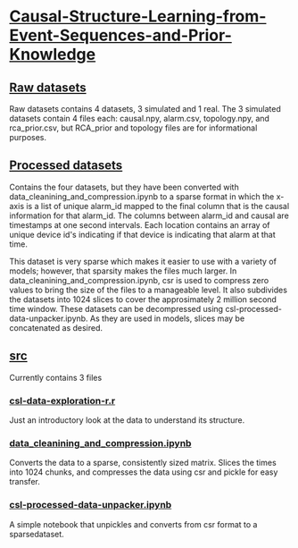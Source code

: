 # [Causal-Structure-Learning-from-Event-Sequences-and-Prior-Knowledge](https://github.com/Luke-J-Miller/Causal-Structure-Learning-from-Event-Sequences-and-Prior-Knowledge/tree/main)

## [Raw datasets](https://github.com/Luke-J-Miller/Causal-Structure-Learning-from-Event-Sequences-and-Prior-Knowledge/tree/main/raw_data)
Raw datasets contains 4 datasets, 3 simulated and 1 real.  The 3 simulated datasets contain 4 files each: causal.npy, alarm.csv, topology.npy, and rca_prior.csv, but RCA_prior and topology files are for informational purposes.

## [Processed datasets](https://github.com/Luke-J-Miller/Causal-Structure-Learning-from-Event-Sequences-and-Prior-Knowledge/tree/main/processed_data)
Contains the four datasets, but they have been converted with data_cleanining_and_compression.ipynb to a sparse format in which the x-axis is a list of unique alarm_id mapped to the final column that is the causal information for that alarm_id.  The columns between alarm_id and causal are timestamps at one second intervals.  Each location contains an array of unique device id's indicating if that device is indicating that alarm at that time.

This dataset is very sparse which makes it easier to use with a variety of models; however, that sparsity makes the files much larger.  In data_cleanining_and_compression.ipynb, csr is used to compress zero values to bring the size of the files to a manageable level.  It also subdivides the datasets into 1024 slices to cover the approsimately 2 million second time window.  These datasets can be decompressed using csl-processed-data-unpacker.ipynb.  As they are used in models, slices may be concatenated as desired.

## [src](https://github.com/Luke-J-Miller/Causal-Structure-Learning-from-Event-Sequences-and-Prior-Knowledge/tree/main/src)
Currently contains 3 files
### [csl-data-exploration-r.r](https://github.com/Luke-J-Miller/Causal-Structure-Learning-from-Event-Sequences-and-Prior-Knowledge/blob/main/src/csl-data-exploration-r.r)
Just an introductory look at the data to understand its structure.

### [data_cleanining_and_compression.ipynb](https://github.com/Luke-J-Miller/Causal-Structure-Learning-from-Event-Sequences-and-Prior-Knowledge/blob/main/src/data-cleaning-and-compression.ipynb)
Converts the data to a sparse, consistently sized matrix.  Slices the times into 1024 chunks, and compresses the data using csr and pickle for easy transfer.

### [csl-processed-data-unpacker.ipynb](https://github.com/Luke-J-Miller/Causal-Structure-Learning-from-Event-Sequences-and-Prior-Knowledge/blob/main/src/csl-processed-data-unpacker.ipynb)
A simple notebook that unpickles and converts from csr format to a sparsedataset.

